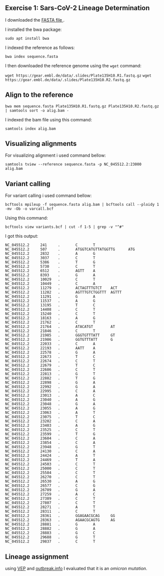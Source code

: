 ## Exercise 1: Sars-CoV-2 Lineage Determination

I downloaded the [FASTA file ]( https://www.ncbi.nlm.nih.gov/nuccore/NC_045512.2?report=fasta ).

I installed the bwa package:

`sudo apt install bwa`

I indexed the reference as follows: 

`bwa index sequence.fasta`

I then downloaded the reference genome using the `wget` command:

`wget https://gear.embl.de/data/.slides/Plate135H10.R1.fastq.gz`
`wget https://gear.embl.de/data/.slides/Plate135H10.R2.fastq.gz`


## Align to the reference

`bwa mem sequence.fasta Plate135H10.R1.fastq.gz Plate135H10.R2.fastq.gz | samtools sort
 -o alig.bam -`

I indexed the bam file using this command:

`samtools index alig.bam`

## Visualizing alignments

 For visualizing alignment i used command bellow: 
 
 `samtools tview --reference sequence.fasta -p NC_045512.2:23000 alig.bam`
 
 ## Variant calling 
 
 For variant calling i used command bellow:

`bcftools mpileup -f sequence.fasta alig.bam | bcftools call --ploidy 1 -mv -Ob -o varcall.bcf`

Using this command:

`bcftools view variants.bcf | cut -f 1-5 | grep -v "^#"`

I got this output:

```
NC_045512.2     241     .       C       T
NC_045512.2     507     .       ATGGTCATGTTATGGTTG      ATG
NC_045512.2     2832    .       A       G
NC_045512.2     3037    .       C       T
NC_045512.2     5386    .       T       G
NC_045512.2     5730    .       C       T
NC_045512.2     6512    .       AGTT    A
NC_045512.2     8393    .       G       A
NC_045512.2     10029   .       C       T
NC_045512.2     10449   .       C       A
NC_045512.2     11279   .       ACTAGTTTGTCT    ACT
NC_045512.2     11282   .       AGTTTGTCTGGTTT  AGTTT
NC_045512.2     11291   .       G       A
NC_045512.2     11537   .       A       G
NC_045512.2     13195   .       T       C
NC_045512.2     14408   .       C       T
NC_045512.2     15240   .       C       T
NC_045512.2     18163   .       A       G
NC_045512.2     21762   .       C       T
NC_045512.2     21764   .       ATACATGT        AT
NC_045512.2     21846   .       C       T
NC_045512.2     21985   .       GGGTGTTTATT     GT
NC_045512.2     21986   .       GGTGTTTATT      G
NC_045512.2     22033   .       C       A
NC_045512.2     22193   .       AATT    A
NC_045512.2     22578   .       G       A
NC_045512.2     22673   .       T       C
NC_045512.2     22674   .       C       T
NC_045512.2     22679   .       T       C
NC_045512.2     22686   .       C       T
NC_045512.2     22813   .       G       T
NC_045512.2     22882   .       T       G
NC_045512.2     22898   .       G       A
NC_045512.2     22992   .       G       A
NC_045512.2     22995   .       C       A
NC_045512.2     23013   .       A       C
NC_045512.2     23040   .       A       G
NC_045512.2     23048   .       G       A
NC_045512.2     23055   .       A       G
NC_045512.2     23063   .       A       T
NC_045512.2     23075   .       T       C
NC_045512.2     23202   .       C       A
NC_045512.2     23403   .       A       G
NC_045512.2     23525   .       C       T
NC_045512.2     23599   .       T       G
NC_045512.2     23604   .       C       A
NC_045512.2     23854   .       C       A
NC_045512.2     23948   .       G       T
NC_045512.2     24130   .       C       A
NC_045512.2     24424   .       A       T
NC_045512.2     24469   .       T       A
NC_045512.2     24503   .       C       T
NC_045512.2     25000   .       C       T
NC_045512.2     25584   .       C       T
NC_045512.2     26270   .       C       T
NC_045512.2     26530   .       A       G
NC_045512.2     26577   .       C       G
NC_045512.2     26709   .       G       A
NC_045512.2     27259   .       A       C
NC_045512.2     27389   .       C       T
NC_045512.2     27807   .       C       T
NC_045512.2     28271   .       A       T
NC_045512.2     28311   .       C       T
NC_045512.2     28361   .       GGAGAACGCAG     GG
NC_045512.2     28363   .       AGAACGCAGTG     AG
NC_045512.2     28881   .       G       A
NC_045512.2     28882   .       G       A
NC_045512.2     28883   .       G       C
NC_045512.2     29688   .       G       T
NC_045512.2     29837   .       C       T
```
## Lineage assignment
using [VEP](https://covid-19.ensembl.org/info/docs/tools/vep/index.html) and [outbreak.info](https://outbreak.info/compare-lineages?gene=S&threshold=75&nthresh=1&sub=false&dark=false) I evaluated that it is an _omicron mutation_.
